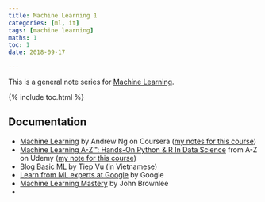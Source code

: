 ```yaml
---
title: Machine Learning 1
categories: [ml, it]
tags: [machine learning]
maths: 1
toc: 1
date: 2018-09-17

---
```


This is a general note series for [Machine Learning](/categories#ml).

{% include toc.html %}

## Documentation

- [Machine Learning](https://www.coursera.org/learn/machine-learning) by Andrew Ng on Coursera ([my notes for this course](/tags#ml-coursera))
- [Machine Learning A-Z™: Hands-On Python & R In Data Science](https://www.udemy.com/machinelearning/) from A-Z on Udemy ([my note for this course](/tags#ml-udemy))
- [Blog Basic ML](https://machinelearningcoban.com/) by Tiep Vu (in Vietnamese)
- [Learn from ML experts at Google](https://ai.google/education/) by Google
- [Machine Learning Mastery](https://machinelearningmastery.com/start-here/) by John Brownlee
- 
